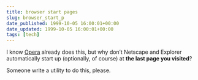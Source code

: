 ```yaml
---
title: browser start pages
slug: browser_start_p
date_published: 1999-10-05 16:00:01+00:00
date_updated: 1999-10-05 16:00:01+00:00
tags: [tech]
---
```

I know [Opera](http://www.opera.com) already does this, but why don’t Netscape and Explorer automatically start up (optionally, of course) at **the last page you visited**?

Someone write a utility to do this, please.
